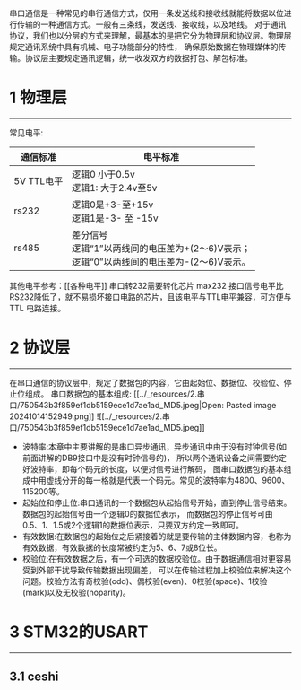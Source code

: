 
串口通信是一种常见的串行通信方式，仅用一条发送线和接收线就能将数据以位进行传输的一种通信方式。一般有三条线，发送线、接收线，以及地线。
对于通讯协议，我们也以分层的方式来理解，最基本的是把它分为物理层和协议层。物理层规定通讯系统中具有机械、电子功能部分的特性， 确保原始数据在物理媒体的传输。协议层主要规定通讯逻辑，统一收发双方的数据打包、解包标准。
# 1 物理层
------

常见电平:

| 通信标准     | 电平标准                                                         |
| -------- | ------------------------------------------------------------ |
| 5V TTL电平 | 逻辑0  小于0.5v <br>逻辑1:  大于2.4v至5v                              |
| rs232    | 逻辑0是+3-至+15v <br>逻辑1是-3- 至 -15v                              |
| rs485    | 差分信号<br>逻辑“1”以两线间的电压差为+(2～6)V表示；<br>逻辑“0”以两线间的电压差为-(2～6)V表示。 |
其他电平参考：[[各种电平]]
串口转232需要转化芯片 max232
接口信号电平比RS232降低了，就不易损坏接口电路的芯片，且该电平与TTL电平兼容，可方便与TTL 电路连接。
# 2 协议层
--------
在串口通信的协议层中，规定了数据包的内容，它由起始位、数据位、校验位、停止位组成。
串口数据包的基本组成:
[[../_resources/2.串口/750543b3f859ef1db5159ece1d7ae1ad_MD5.jpeg|Open: Pasted image 20241014152949.png]]
![[../_resources/2.串口/750543b3f859ef1db5159ece1d7ae1ad_MD5.jpeg]]
* 波特率:本章中主要讲解的是串口异步通讯，异步通讯中由于没有时钟信号(如前面讲解的DB9接口中是没有时钟信号的)， 所以两个通讯设备之间需要约定好波特率，即每个码元的长度，以便对信号进行解码， 图串口数据包的基本组成中用虚线分开的每一格就是代表一个码元。常见的波特率为4800、9600、115200等。
* 起始位和停止位:串口通讯的一个数据包从起始信号开始，直到停止信号结束。数据包的起始信号由一个逻辑0的数据位表示， 而数据包的停止信号可由0.5、1、1.5或2个逻辑1的数据位表示，只要双方约定一致即可。
* 有效数据:在数据包的起始位之后紧接着的就是要传输的主体数据内容，也称为有效数据，有效数据的长度常被约定为5、6、7或8位长。
* 校验位:在有效数据之后，有一个可选的数据校验位。由于数据通信相对更容易受到外部干扰导致传输数据出现偏差， 可以在传输过程加上校验位来解决这个问题。校验方法有奇校验(odd)、偶校验(even)、0校验(space)、1校验(mark)以及无校验(noparity)。
# 3 STM32的USART
--------
## 3.1 ceshi
